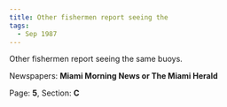 ```yaml
---  
title: Other fishermen report seeing the  
tags:  
  - Sep 1987  
---  
```

  
Other fishermen report seeing the same buoys.  
  
Newspapers: **Miami Morning News or The Miami Herald**  
  
Page: **5**, Section: **C** 
